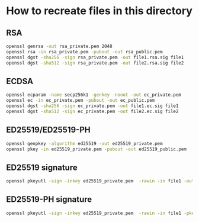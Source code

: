 # How to recreate files in this directory

## RSA

```bash
openssl genrsa -out rsa_private.pem 2048
openssl rsa -in rsa_private.pem -pubout -out rsa_public.pem
openssl dgst -sha256 -sign rsa_private.pem -out file1.rsa.sig file1
openssl dgst -sha512 -sign rsa_private.pem -out file2.rsa.sig file2
```

## ECDSA

```bash
openssl ecparam -name secp256k1 -genkey -noout -out ec_private.pem
openssl ec -in ec_private.pem -pubout -out ec_public.pem
openssl dgst -sha256 -sign ec_private.pem -out file1.ec.sig file1
openssl dgst -sha512 -sign ec_private.pem -out file2.ec.sig file2
```

## ED25519/ED25519-PH

```bash
openssl genpkey -algorithm ed25519 -out ed25519_private.pem
openssl pkey -in ed25519_private.pem -pubout -out ed25519_public.pem
```

## ED25519 signature

```bash
openssl pkeyutl -sign -inkey ed25519_private.pem  -rawin -in file1 -out file1.ed25519.sig
```

## ED25519-PH signature

```bash
openssl pkeyutl -sign -inkey ed25519_private.pem  -rawin -in file1 -pkeyopt instance:ed25519ph -out file1.ed25519ph.sig
```
